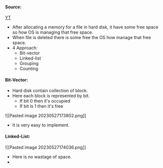 #### Source:
[YT](https://www.youtube.com/watch?v=hDBFSQRHPAU&list=PLXj4XH7LcRfDrdQuJTHIPmKMpa7eYVaPm&index=86)

* After allocating a memory for a file in hard disk, it have some free space so how OS is managing that free space.
* When file is deleted there is some free the OS how manage that free space.
* 4 Approach:
	* Bit-vector
	* Linked-list
	* Grouping
	* Counting

#### Bit-Vector:

* Hard disk contain collection of block.
* Here each block is represented by bit.
	* If bit 0 then it's occupied
	* If bit is 1 then it's free

 ![[Pasted image 20230527173802.png]]

* It is very easy to implement.

#### Linked-List:

![[Pasted image 20230527174036.png]]

* Here is no wastage of space.
* 